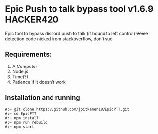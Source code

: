 # Epic Push to talk bypass tool v1.6.9 HACKER420

Epic tool to bypass discord push to talk (if bound to left control)
~~Voice detection code nicked from stackoverflow, don't sue~~


## Requirements:
1. A Computer
3. Node.js
4. Time(?)
7. Patience if it doesn't work

## Installation and running

<pre><code>#:~ git clone https://github.com/jpitkanen18/EpicPTT.git
#:~ cd EpicPTT
#:~ npm install
#:~ npm run rebuild
#:~ npm start
</code></pre>

